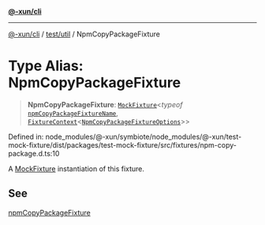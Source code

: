 [**@-xun/cli**](../../../README.md)

***

[@-xun/cli](../../../README.md) / [test/util](../README.md) / NpmCopyPackageFixture

# Type Alias: NpmCopyPackageFixture

> **NpmCopyPackageFixture**: [`MockFixture`](MockFixture.md)\<*typeof* [`npmCopyPackageFixtureName`](../variables/npmCopyPackageFixtureName.md), [`FixtureContext`](FixtureContext.md)\<[`NpmCopyPackageFixtureOptions`](NpmCopyPackageFixtureOptions.md)\>\>

Defined in: node\_modules/@-xun/symbiote/node\_modules/@-xun/test-mock-fixture/dist/packages/test-mock-fixture/src/fixtures/npm-copy-package.d.ts:10

A [MockFixture](MockFixture.md) instantiation of this fixture.

## See

[npmCopyPackageFixture](../functions/npmCopyPackageFixture.md)
